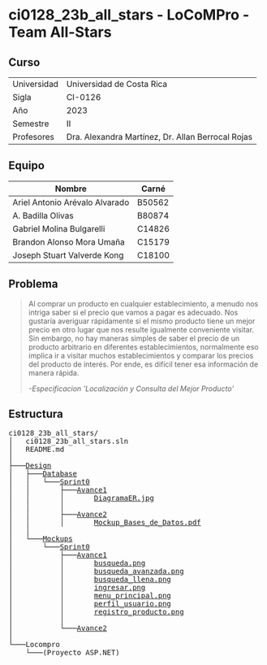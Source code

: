 # ci0128_23b_all_stars - LoCoMPro - Team All-Stars

## Curso

|  |  |
|-------------|---------------------------------------------------|
| Universidad | Universidad de Costa Rica 			  			  			  |
| Sigla       | CI-0126 		        			        			  			  |
| Año	        | 2023                      			  			  			  |
| Semestre    | II                        			  			          |
| Profesores  | Dra. Alexandra Martínez, Dr. Allan Berrocal Rojas |

## Equipo

| Nombre                         | Carné  |
|--------------------------------|--------|
| Ariel Antonio Arévalo Alvarado | B50562 |
| A. Badilla Olivas              | B80874 |
| Gabriel Molina Bulgarelli      | C14826 |
| Brandon Alonso Mora Umaña      | C15179 |
| Joseph Stuart Valverde Kong    | C18100 |

## Problema

> Al comprar un producto en cualquier establecimiento, a menudo nos intriga saber si el precio que vamos a pagar es adecuado. Nos gustaría averiguar rápidamente si el mismo producto tiene un mejor precio en otro lugar que nos resulte igualmente conveniente visitar. Sin embargo, no hay maneras simples de saber el precio de un producto arbitrario en diferentes establecimientos, normalmente eso implica ir a visitar muchos establecimientos y comparar los precios del producto de interés. Por ende, es difícil tener esa información de manera rápida.
>
> _-Especificacion 'Localización y Consulta del Mejor Producto'_

## Estructura

<pre>
ci0128_23b_all_stars/
│   ci0128_23b_all_stars.sln  
│   README.md  
│  
├───<a href="./Design">Design</a>  
│   ├───<a href="./Design/Database">Database</a>  
│   │   └───<a href="./Design/Database/Sprint0">Sprint0</a>  
│   │       ├───<a href="./Design/Database/Sprint0/Avance1">Avance1</a>  
│   │       │       <a href="./Design/Database/Sprint0/Avance1/DiagramaER.jpg">DiagramaER.jpg</a>  
│   │       │  
│   │       ├───<a href="./Design/Database/Sprint0/Avance2">Avance2</a>  
│   │       │       <a href="./Design/Database/Sprint0/Avance2/Mockup_Bases_de_Datos.pdf">Mockup_Bases_de_Datos.pdf</a>  
│   │  
│   └───<a href="./Design/Mockups">Mockups</a>  
│       └───<a href="./Design/Mockups/Sprint0">Sprint0</a>  
│           ├───<a href="./Design/Mockups/Sprint0/Avance1">Avance1</a>  
│           │       <a href="./Design/Mockups/Sprint0/Avance1/busqueda.png">busqueda.png</a>  
│           │       <a href="./Design/Mockups/Sprint0/Avance1/busqueda_avanzada.png">busqueda_avanzada.png</a>  
│           │       <a href="./Design/Mockups/Sprint0/Avance1/busqueda_llena.png">busqueda_llena.png</a>  
│           │       <a href="./Design/Mockups/Sprint0/Avance1/ingresar.png">ingresar.png</a>  
│           │       <a href="./Design/Mockups/Sprint0/Avance1/menu_principal.png">menu_principal.png</a>  
│           │       <a href="./Design/Mockups/Sprint0/Avance1/perfil_usuario.png">perfil_usuario.png</a>  
│           │       <a href="./Design/Mockups/Sprint0/Avance1/registro_producto.png">registro_producto.png</a>  
│           │  
│           └───<a href="./Design/Mockups/Sprint0/Avance2">Avance2</a>   
│  
└───Locompro  
    └───(Proyecto ASP.NET)
</pre>
